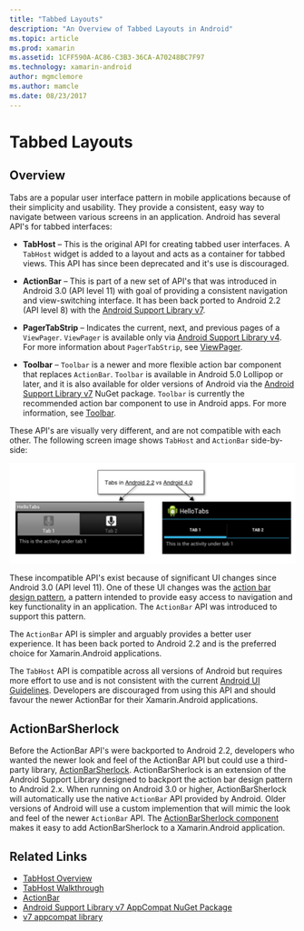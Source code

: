 ```yaml
---
title: "Tabbed Layouts"
description: "An Overview of Tabbed Layouts in Android"
ms.topic: article
ms.prod: xamarin
ms.assetid: 1CFF590A-AC86-C3B3-36CA-A70248BC7F97
ms.technology: xamarin-android
author: mgmclemore
ms.author: mamcle
ms.date: 08/23/2017
---
```


# Tabbed Layouts


## Overview

Tabs are a popular user interface pattern in mobile applications 
because of their simplicity and usability. They provide a consistent, 
easy way to navigate between various screens in an application. Android 
has several API's for tabbed interfaces: 

-   **TabHost** &ndash; This is the original API for creating tabbed user 
    interfaces. A `TabHost` widget is added to a layout and acts as a 
    container for tabbed views. This API has since been deprecated and 
    it's use is discouraged. 

-   **ActionBar** &ndash; This is part of a new set of API's that was 
    introduced in Android 3.0 (API level 11) with goal of providing a 
    consistent navigation and view-switching interface. It has been 
    back ported to Android 2.2 (API level 8) with the 
    [Android Support Library v7](https://www.nuget.org/packages/Xamarin.Android.Support.v7.AppCompat/). 

-   **PagerTabStrip** &ndash; Indicates the current, next, and previous pages 
    of a `ViewPager`. `ViewPager` is available only via 
    [Android Support Library v4](https://www.nuget.org/packages/Xamarin.Android.Support.v4/).
     For more information about `PagerTabStrip`, see 
    [ViewPager](~/android/user-interface/controls/view-pager/index.md).

-   **Toolbar** &ndash; `Toolbar` is a newer and more flexible action 
    bar component that replaces `ActionBar`. `Toolbar` is available in
    Android 5.0 Lollipop or later, and it is also available for older versions of Android via the 
    [Android Support Library v7](https://www.nuget.org/packages/Xamarin.Android.Support.v7.AppCompat/) NuGet package. 
    `Toolbar` is currently the recommended action bar component to use in Android apps.
    For more information, see [Toolbar](~/android/user-interface/controls/tool-bar/index.md). 


These API's are visually very different, and are not compatible with 
each other. The following screen image shows `TabHost` and `ActionBar` 
side-by-side: 

![Screenshots of TabHost on the left and ActionBar on the right](images/image01.png)

These incompatible API's exist because of significant UI changes 
since Android 3.0 (API level 11). One of these UI changes was the 
[action bar design pattern](http://www.androidpatterns.com/uap_pattern/action-bar), 
a pattern intended to provide easy access to navigation and key 
functionality in an application. The `ActionBar` API was introduced to 
support this pattern. 

The `ActionBar` API is simpler and arguably provides a better user 
experience. It has been back ported to Android 2.2 and is the preferred 
choice for Xamarin.Android applications. 

The `TabHost` API is compatible across all versions of Android but 
requires more effort to use and is not consistent with the current 
[Android UI Guidelines](http://developer.android.com/design/index.html). 
Developers are discouraged from using this API and should favour the newer 
ActionBar for their Xamarin.Android applications. 



## ActionBarSherlock

Before the ActionBar API's were backported to Android 2.2, developers 
who wanted the newer look and feel of the ActionBar API but could use a 
third-party library, 
[ActionBarSherlock](http://actionbarsherlock.com). ActionBarSherlock is 
an extension of the Android Support Library designed to backport the 
action bar design pattern to Android 2.x. When running on Android 3.0 
or higher, ActionBarSherlock will automatically use the native 
`ActionBar` API provided by Android. Older versions of Android will use 
a custom implemention that will mimic the look and feel of the newer 
`ActionBar` API. The 
[ActionBarSherlock component](https://www.nuget.org/packages/xamstore-XamarinActionBarSherlock/) 
makes it easy to add ActionBarSherlock to a Xamarin.Android 
application. 



## Related Links

- [TabHost Overview](tab-host.md)
- [TabHost Walkthrough](~/android/user-interface/layouts/tab-layout/creating-a-tabbed-ui.md)
- [ActionBar](http://developer.android.com/guide/topics/ui/actionbar.html)
- [Android Support Library v7 AppCompat NuGet Package](https://www.nuget.org/packages/Xamarin.Android.Support.v7.AppCompat/)
- [v7 appcompat library](http://developer.android.com/tools/support-library/features.html#v7-appcompat)
